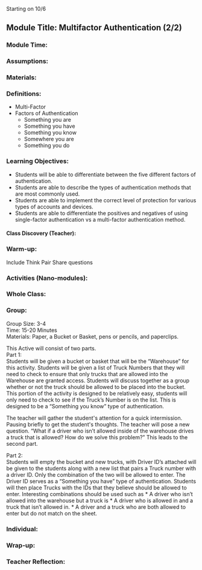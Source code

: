 Starting on 10/6
## Module Title: Multifactor Authentication (2/2)
### Module Time:
### Assumptions:
### Materials:
### Definitions:
* Multi-Factor
* Factors of Authentication
  * Something you are
  * Something you have
  * Something you know
  * Somewhere you are
  * Something you do 
### Learning Objectives:
* Students will be able to differentiate between the five different factors of authentication. 
* Students are able to describe the types of authentication methods that are most commonly used.
* Students are able to implement the correct level of protection for various types of accounts and devices.
* Students are able to differentiate the positives and negatives of using single-factor authentication vs a multi-factor authentication method.

#### Class Discovery (Teacher):

### Warm-up:
Include Think Pair Share questions
### Activities (Nano-modules):
### Whole Class:

### Group:
Group Size: 3-4 <br>
Time: 15-20 Minutes <br>
Materials: Paper, a Bucket or Basket, pens or pencils, and paperclips. <br>

This Active will consist of two parts. <br>
Part 1: <br>
Students will be given a bucket or basket that will be the “Warehouse” for this activity. Students will be given a list of Truck Numbers that they will need to check to ensure that only trucks that are allowed into the Warehouse are granted access. Students will discuss together as a group whether or not the truck should be allowed to be placed into the bucket. This portion of the activity is designed to be relatively easy, students will only need to check to see if the Truck’s Number is on the list. This is designed to be a “Something you know” type of authentication. 

The teacher will gather the student's attention for a quick intermission. Pausing briefly to get the student's thoughts. The teacher will pose a new question. “What if a driver who isn’t allowed inside of the warehouse drives a truck that is allowed? How do we solve this problem?” This leads to the second part.

Part 2: <br>
Students will empty the bucket and new trucks, with Driver ID’s attached will be given to the students along with a new list that pairs a Truck number with a driver ID. Only the combination of the two will be allowed to enter. The Driver ID serves as a “Something you have” type of authentication. Students will then place Trucks with the IDs that they believe should be allowed to enter. Interesting combinations should be used such as
	* A driver who isn’t allowed into the warehouse but a truck is
	* A driver who is allowed in and a truck that isn’t allowed in.
	* A driver and a truck who are both allowed to enter but do not match on the sheet. 


### Individual:

### Wrap-up:

### Teacher Reflection:
